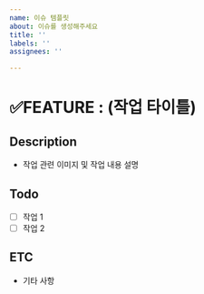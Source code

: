 ```yaml
---
name: 이슈 템플릿
about: 이슈를 생성해주세요
title: ''
labels: ''
assignees: ''

---
```


# ✅FEATURE : (작업 타이틀)
## Description
* 작업 관련 이미지 및 작업 내용 설명


## Todo
- [ ] 작업 1
- [ ] 작업 2

## ETC
* 기타 사항
